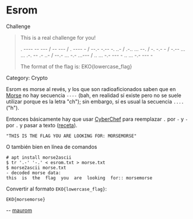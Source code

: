 Esrom
=====

Challenge

> This is a real challenge for you!
>
> . ---- -- --- / -- --- / . ---- - / --.- -.-- -. ..- /
> .-.. ... --. / -. -.- - / -.-- ... ... .-. -- .- ..- /
> --.- ... -.- ...--- / .. ... -.- --- - .. ... -.- --- -
>
> The format of the flag is: EKO{lowercase_flag}

Category: Crypto

Esrom es morse al revés, y los que son radioaficionados saben
que en [Morse](https://en.wikipedia.org/wiki/Morse_code) no hay
secuencia `----` (bah, en realidad sí existe pero no se suele
utilizar porque es la letra "ch"); sin embargo, sí es usual
la secuencia `....` ("h").

Entonces básicamente hay que usar
[CyberChef](https://gchq.github.io/CyberChef/) para reemplazar
`.` por `-` y `-` por `.` y pasar a texto
(<a href="https://gchq.github.io/CyberChef/#recipe=Substitute('.-','-.')From_Morse_Code('Space','Forward%20slash')&input=LiAtLS0tIC0tIC0tLSAvIC0tIC0tLSAvIC4gLS0tLSAtIC8gLS0uLSAtLi0tIC0uIC4uLSAvIC4tLi4gLi4uIC0tLiAvIC0uIC0uLSAtIC8gLS4tLSAuLi4gLi4uIC4tLiAtLSAuLSAuLi0gLyAtLS4tIC4uLiAtLi0gLi4uLS0tIC8gLi4gLi4uIC0uLSAtLS0gLSAuLiAuLi4gLS4tIC0tLSAt">receta</a>).

    "THIS IS THE FLAG YOU ARE LOOKING FOR: MORSEMORSE"

O también bien en línea de comandos

    # apt install morse2ascii
    $ tr '.-' '-.' < esrom.txt > morse.txt
    $ morse2ascii morse.txt
    - decoded morse data:
    this  is  the  flag  you  are  looking  for:: morsemorse

Convertir al formato `EKO{lowercase_flag}`:

    EKO{morsemorse}

-- [maurom](https://maurom.com/)
